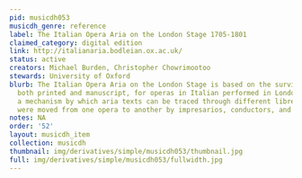 ```yaml
---
pid: musicdh053
musicdh_genre: reference
label: The Italian Opera Aria on the London Stage 1705-1801
claimed_category: digital edition
link: http://italianaria.bodleian.ox.ac.uk/
status: active
creators: Michael Burden, Christopher Chowrimootoo
stewards: University of Oxford
blurb: The Italian Opera Aria on the London Stage is based on the surviving libretti,
  both printed and manuscript, for operas in Italian performed in London. It provides
  a mechanism by which aria texts can be traced through different libretti, as they
  were moved from one opera to another by impresarios, conductors, and singers.
notes: NA
order: '52'
layout: musicdh_item
collection: musicdh
thumbnail: img/derivatives/simple/musicdh053/thumbnail.jpg
full: img/derivatives/simple/musicdh053/fullwidth.jpg
---
```


